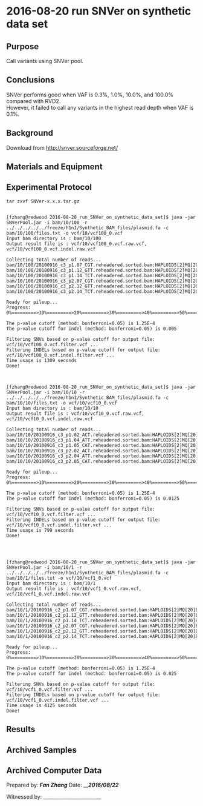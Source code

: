 2016-08-20 run SNVer on synthetic data set
==============================

Purpose
------------
Call variants using SNVer pool.


Conclusions
-----------------
SNVer performs good when VAF is 0.3%, 1.0%, 10.0%, and 100.0% compared with RVD2.  
However, it failed to call any variants in the highest read depth when VAF is 0.1%.
   
Background
-----------------
Download from http://snver.sourceforge.net/

Materials and Equipment
------------------------------


Experimental Protocol
---------------------------
	tar zxvf SNVer-x.x.x.tar.gz 


	[fzhang@redwood 2016-08-20_run_SNVer_on_synthetic_data_set]$ java -jar SNVerPool.jar -i bam/10/100 -r ../../../../../freeze/h1n1/Synthetic_BAM_files/plasmid.fa -c bam/10/100/files.txt -o vcf/10/vcf100_0.vcf
	Input bam directory is : bam/10/100
	Output result file is : vcf/10/vcf100_0.vcf.raw.vcf,    vcf/10/vcf100_0.vcf.indel.raw.vcf
	
	Collecting total number of reads...
	bam/10/100/20100916_c3_p1.07_CGT.reheadered.sorted.bam:HAPLOIDS[2]MQ[20]BQ[17]
	bam/10/100/20100916_c3_p1.12_GTT.reheadered.sorted.bam:HAPLOIDS[2]MQ[20]BQ[17]
	bam/10/100/20100916_c3_p1.14_TCT.reheadered.sorted.bam:HAPLOIDS[2]MQ[20]BQ[17]
	bam/10/100/20100916_c3_p2.07_CGT.reheadered.sorted.bam:HAPLOIDS[2]MQ[20]BQ[17]
	bam/10/100/20100916_c3_p2.12_GTT.reheadered.sorted.bam:HAPLOIDS[2]MQ[20]BQ[17]
	bam/10/100/20100916_c3_p2.14_TCT.reheadered.sorted.bam:HAPLOIDS[2]MQ[20]BQ[17]
	
	Ready for pileup... 
	Progress: 0%=========>10%=========>20%=========>30%=========>40%=========>50%=========>60%=========>70%=========>80%=========>90%=========>100%
	
	The p-value cutoff (method: bonferroni=0.05) is 1.25E-4
	The p-value cutoff for indel (method: bonferroni=0.05) is 0.005
	
	Filtering SNVs based on p-value cutoff for output file: vcf/10/vcf100_0.vcf.filter.vcf ...
	Filtering INDELs based on p-value cutoff for output file: vcf/10/vcf100_0.vcf.indel.filter.vcf ...
	Time usage is 1309 seconds
	Done!


	
	[fzhang@redwood 2016-08-20_run_SNVer_on_synthetic_data_set]$ java -jar SNVerPool.jar -i bam/10/10 -r ../../../../../freeze/h1n1/Synthetic_BAM_files/plasmid.fa -c bam/10/10/files.txt -o vcf/10/vcf10_0.vcf
	Input bam directory is : bam/10/10
	Output result file is : vcf/10/vcf10_0.vcf.raw.vcf,     vcf/10/vcf10_0.vcf.indel.raw.vcf
	
	Collecting total number of reads...
	bam/10/10/20100916_c3_p1.02_ACT.reheadered.sorted.bam:HAPLOIDS[2]MQ[20]BQ[17]
	bam/10/10/20100916_c3_p1.04_ATT.reheadered.sorted.bam:HAPLOIDS[2]MQ[20]BQ[17]
	bam/10/10/20100916_c3_p1.05_CAT.reheadered.sorted.bam:HAPLOIDS[2]MQ[20]BQ[17]
	bam/10/10/20100916_c3_p2.02_ACT.reheadered.sorted.bam:HAPLOIDS[2]MQ[20]BQ[17]
	bam/10/10/20100916_c3_p2.04_ATT.reheadered.sorted.bam:HAPLOIDS[2]MQ[20]BQ[17]
	bam/10/10/20100916_c3_p2.05_CAT.reheadered.sorted.bam:HAPLOIDS[2]MQ[20]BQ[17]
	
	Ready for pileup... 
	Progress: 0%=========>10%=========>20%=========>30%=========>40%=========>50%=========>60%=========>70%=========>80%=========>90%=========>100%
	
	The p-value cutoff (method: bonferroni=0.05) is 1.25E-4
	The p-value cutoff for indel (method: bonferroni=0.05) is 0.0125
	
	Filtering SNVs based on p-value cutoff for output file: vcf/10/vcf10_0.vcf.filter.vcf ...
	Filtering INDELs based on p-value cutoff for output file: vcf/10/vcf10_0.vcf.indel.filter.vcf ...
	Time usage is 799 seconds
	Done!




	[fzhang@redwood 2016-08-20_run_SNVer_on_synthetic_data_set]$ java -jar SNVerPool.jar -i bam/10/1 -r ../../../../../freeze/h1n1/Synthetic_BAM_files/plasmid.fa -c bam/10/1/files.txt -o vcf/10/vcf1_0.vcf
	Input bam directory is : bam/10/1
	Output result file is : vcf/10/vcf1_0.vcf.raw.vcf,      vcf/10/vcf1_0.vcf.indel.raw.vcf
	
	Collecting total number of reads...
	bam/10/1/20100916_c2_p1.07_CGT.reheadered.sorted.bam:HAPLOIDS[2]MQ[20]BQ[17]
	bam/10/1/20100916_c2_p1.12_GTT.reheadered.sorted.bam:HAPLOIDS[2]MQ[20]BQ[17]
	bam/10/1/20100916_c2_p1.14_TCT.reheadered.sorted.bam:HAPLOIDS[2]MQ[20]BQ[17]
	bam/10/1/20100916_c2_p2.07_CGT.reheadered.sorted.bam:HAPLOIDS[2]MQ[20]BQ[17]
	bam/10/1/20100916_c2_p2.12_GTT.reheadered.sorted.bam:HAPLOIDS[2]MQ[20]BQ[17]
	bam/10/1/20100916_c2_p2.14_TCT.reheadered.sorted.bam:HAPLOIDS[2]MQ[20]BQ[17]
	
	Ready for pileup... 
	Progress: 0%=========>10%=========>20%=========>30%=========>40%=========>50%=========>60%=========>70%=========>80%=========>90%=========>100%
	
	The p-value cutoff (method: bonferroni=0.05) is 1.25E-4
	The p-value cutoff for indel (method: bonferroni=0.05) is 0.025
	
	Filtering SNVs based on p-value cutoff for output file: vcf/10/vcf1_0.vcf.filter.vcf ...
	Filtering INDELs based on p-value cutoff for output file: vcf/10/vcf1_0.vcf.indel.filter.vcf ...
	Time usage is 4125 seconds
	Done!





Results
----------- 


Archived Samples
-------------------------

Archived Computer Data
------------------------------


Prepared by: _______Fan Zhang_______     Date: ___________2016/08/22_________


Witnessed by: ________________________
